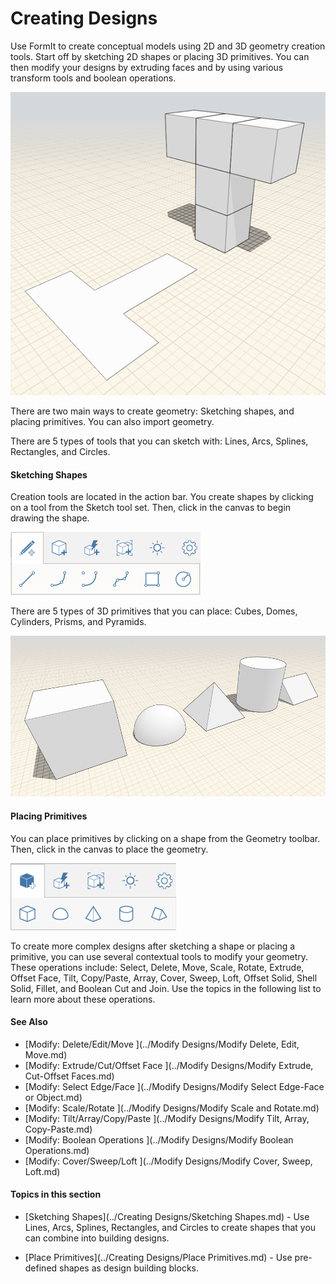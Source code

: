 # Creating Designs
 
Use FormIt to create conceptual models using 2D and 3D geometry creation tools. Start off by sketching 2D shapes or placing 3D primitives. You can then modify your designs by extruding faces and by using various transform tools and boolean operations. 

![](Images/GUID-3E873180-70F5-4CBB-8293-D935A709EA52-low.png)

There are two main ways to create geometry: Sketching shapes, and placing primitives. You can also import geometry.

There are 5 types of tools that you can sketch with: Lines, Arcs, Splines, Rectangles, and Circles.

#### Sketching Shapes

Creation tools are located in the action bar. You create shapes by clicking on a tool from the Sketch tool set. Then, click in the canvas to begin drawing the shape.

![](Images/GUID-1013F3AF-1F01-47D6-91FC-F9FAF60802EA-low.png)

There are 5 types of 3D primitives that you can place: Cubes, Domes, Cylinders, Prisms, and Pyramids.

![](Images/GUID-D7198AD2-9AC0-49EE-B6D7-3A467D0DCF68-low.png)

#### Placing Primitives

You can place primitives by clicking on a shape from the Geometry toolbar. Then, click in the canvas to place the geometry.

![](Images/GUID-64BB4908-639E-4A56-BA99-7241421CF82F-low.png)

To create more complex designs after sketching a shape or placing a primitive, you can use several contextual tools to modify your geometry. These operations include: Select, Delete, Move, Scale, Rotate, Extrude, Offset Face, Tilt, Copy/Paste, Array, Cover, Sweep, Loft, Offset Solid, Shell Solid, Fillet, and Boolean Cut and Join. Use the topics in the following list to learn more about these operations.

#### See Also

* [Modify: Delete/Edit/Move ](../Modify Designs/Modify Delete, Edit, Move.md)
* [Modify: Extrude/Cut/Offset Face ](../Modify Designs/Modify Extrude, Cut-Offset Faces.md)
* [Modify: Select Edge/Face ](../Modify Designs/Modify Select Edge-Face or Object.md)
* [Modify: Scale/Rotate ](../Modify Designs/Modify Scale and Rotate.md)
* [Modify: Tilt/Array/Copy/Paste ](../Modify Designs/Modify Tilt, Array, Copy-Paste.md)
* [Modify: Boolean Operations ](../Modify Designs/Modify Boolean Operations.md)
* [Modify: Cover/Sweep/Loft ](../Modify Designs/Modify Cover, Sweep, Loft.md)

  

#### Topics in this section

* [Sketching Shapes](../Creating Designs/Sketching Shapes.md) - Use Lines, Arcs, Splines, Rectangles, and Circles to create shapes that you can combine into building designs.

* [Place Primitives](../Creating Designs/Place Primitives.md) - Use pre-defined shapes as design building blocks.

